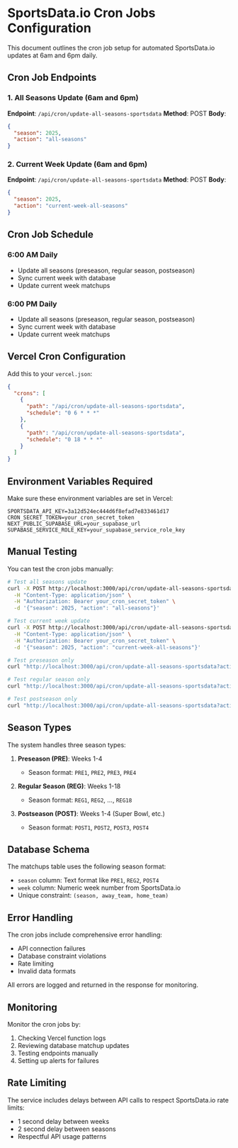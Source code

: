 # SportsData.io Cron Jobs Configuration

This document outlines the cron job setup for automated SportsData.io updates at 6am and 6pm daily.

## Cron Job Endpoints

### 1. All Seasons Update (6am and 6pm)
**Endpoint**: `/api/cron/update-all-seasons-sportsdata`
**Method**: POST
**Body**: 
```json
{
  "season": 2025,
  "action": "all-seasons"
}
```

### 2. Current Week Update (6am and 6pm)
**Endpoint**: `/api/cron/update-all-seasons-sportsdata`
**Method**: POST
**Body**: 
```json
{
  "season": 2025,
  "action": "current-week-all-seasons"
}
```

## Cron Job Schedule

### 6:00 AM Daily
- Update all seasons (preseason, regular season, postseason)
- Sync current week with database
- Update current week matchups

### 6:00 PM Daily
- Update all seasons (preseason, regular season, postseason)
- Sync current week with database
- Update current week matchups

## Vercel Cron Configuration

Add this to your `vercel.json`:

```json
{
  "crons": [
    {
      "path": "/api/cron/update-all-seasons-sportsdata",
      "schedule": "0 6 * * *"
    },
    {
      "path": "/api/cron/update-all-seasons-sportsdata",
      "schedule": "0 18 * * *"
    }
  ]
}
```

## Environment Variables Required

Make sure these environment variables are set in Vercel:

```env
SPORTSDATA_API_KEY=3a12d524ec444d6f8efad7e833461d17
CRON_SECRET_TOKEN=your_cron_secret_token
NEXT_PUBLIC_SUPABASE_URL=your_supabase_url
SUPABASE_SERVICE_ROLE_KEY=your_supabase_service_role_key
```

## Manual Testing

You can test the cron jobs manually:

```bash
# Test all seasons update
curl -X POST http://localhost:3000/api/cron/update-all-seasons-sportsdata \
  -H "Content-Type: application/json" \
  -H "Authorization: Bearer your_cron_secret_token" \
  -d '{"season": 2025, "action": "all-seasons"}'

# Test current week update
curl -X POST http://localhost:3000/api/cron/update-all-seasons-sportsdata \
  -H "Content-Type: application/json" \
  -H "Authorization: Bearer your_cron_secret_token" \
  -d '{"season": 2025, "action": "current-week-all-seasons"}'

# Test preseason only
curl "http://localhost:3000/api/cron/update-all-seasons-sportsdata?action=preseason&season=2025"

# Test regular season only
curl "http://localhost:3000/api/cron/update-all-seasons-sportsdata?action=regular-season&season=2025"

# Test postseason only
curl "http://localhost:3000/api/cron/update-all-seasons-sportsdata?action=postseason&season=2025"
```

## Season Types

The system handles three season types:

1. **Preseason (PRE)**: Weeks 1-4
   - Season format: `PRE1`, `PRE2`, `PRE3`, `PRE4`

2. **Regular Season (REG)**: Weeks 1-18
   - Season format: `REG1`, `REG2`, ..., `REG18`

3. **Postseason (POST)**: Weeks 1-4 (Super Bowl, etc.)
   - Season format: `POST1`, `POST2`, `POST3`, `POST4`

## Database Schema

The matchups table uses the following season format:
- `season` column: Text format like `PRE1`, `REG2`, `POST4`
- `week` column: Numeric week number from SportsData.io
- Unique constraint: `(season, away_team, home_team)`

## Error Handling

The cron jobs include comprehensive error handling:
- API connection failures
- Database constraint violations
- Rate limiting
- Invalid data formats

All errors are logged and returned in the response for monitoring.

## Monitoring

Monitor the cron jobs by:
1. Checking Vercel function logs
2. Reviewing database matchup updates
3. Testing endpoints manually
4. Setting up alerts for failures

## Rate Limiting

The service includes delays between API calls to respect SportsData.io rate limits:
- 1 second delay between weeks
- 2 second delay between seasons
- Respectful API usage patterns
